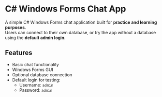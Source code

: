 # C# Windows Forms Chat App

A simple C# Windows Forms chat application built for **practice and learning purposes**.  
Users can connect to their own database, or try the app without a database using the **default admin login**.

## Features

- Basic chat functionality
- Windows Forms GUI
- Optional database connection
- Default login for testing:
  - Username: `admin`
  - Password: `admin`
